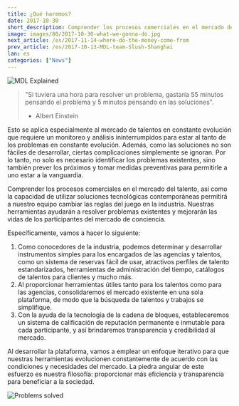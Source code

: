 ```yaml
---
title: ¿Qué haremos?
date: 2017-10-30
short_description: Comprender los procesos comerciales en el mercado del talento
image: images/80/2017-10-30-what-we-gonna-do.jpg
next_article: /es/2017-11-14-where-do-the-money-come-from
prev_article: /es/2017-10-13-MDL-team-Slush-Shanghai
lan: es
categories: ["News"]
---
```



![MDL Explained](https://gateway.ipfs.io/ipfs/QmVqUgtsLLuUmLfEJSpejr36LFmSpnGsBLVKVj28tCkege/MDL%20Explained.jpg)

> "Si tuviera una hora para resolver un problema, gastaría 55 minutos pensando el problema y 5 minutos pensando en las soluciones".
> - Albert Einstein

Esto se aplica especialmente al mercado de talentos en constante evolución que requiere un monitoreo y análisis ininterrumpidos para estar al tanto de los problemas en constante evolución. Además, como las soluciones no son fáciles de desarrollar, ciertas complicaciones simplemente se ignoran. Por lo tanto, no solo es necesario identificar los problemas existentes, sino también prever los próximos y tomar medidas preventivas para permitirle a uno estar a la vanguardia.

Comprender los procesos comerciales en el mercado del talento, así como la capacidad de utilizar soluciones tecnológicas contemporáneas permitirá a nuestro equipo cambiar las reglas del juego en la industria. Nuestras herramientas ayudarán a resolver problemas existentes y mejorarán las vidas de los participantes del mercado de conciencia.

Específicamente, vamos a hacer lo siguiente:

1. Como conocedores de la industria, podemos determinar y desarrollar instrumentos simples para los encargados de las agencias y talentos, como un sistema de reservas fácil de usar, atractivos perfiles de talento estandarizados, herramientas de administración del tiempo, catálogos de talentos para clientes y mucho más.
2. Al proporcionar herramientas útiles tanto para los talentos como para las agencias, consolidaremos el mercado existente en una sola plataforma, de modo que la búsqueda de talentos y trabajos se simplifique.
3. Con la ayuda de la tecnología de la cadena de bloques, estableceremos un sistema de calificación de reputación permanente e inmutable para cada participante, y así brindaremos transparencia y credibilidad al mercado.

Al desarrollar la plataforma, vamos a emplear un enfoque iterativo para que nuestras herramientas evolucionen constantemente de acuerdo con las condiciones y necesidades del mercado. La piedra angular de este esfuerzo es nuestra filosofía: proporcionar más eficiencia y transparencia para beneficiar a la sociedad.


![Problems solved](https://gateway.ipfs.io/ipfs/Qmes4y4RJ2LQot6i3sYoc2QDyhxs4RqHEMHVQBEfjs8V5q/Market%20problems%20solved.jpg)
